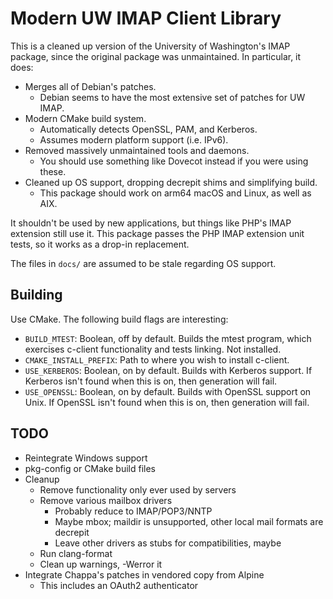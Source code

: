 # Modern UW IMAP Client Library

This is a cleaned up version of the University of Washington's IMAP package,
since the original package was unmaintained.
In particular, it does:

* Merges all of Debian's patches.
  * Debian seems to have the most extensive set of patches for UW IMAP.
* Modern CMake build system.
  * Automatically detects OpenSSL, PAM, and Kerberos.
  * Assumes modern platform support (i.e. IPv6).
* Removed massively unmaintained tools and daemons.
  * You should use something like Dovecot instead if you were using these.
* Cleaned up OS support, dropping decrepit shims and simplifying build.
  * This package should work on arm64 macOS and Linux, as well as AIX.

It shouldn't be used by new applications, but things like PHP's IMAP extension
still use it.
This package passes the PHP IMAP extension unit tests, so it works as a drop-in
replacement.

The files in `docs/` are assumed to be stale regarding OS support.

## Building

Use CMake. The following build flags are interesting:

* `BUILD_MTEST`: Boolean, off by default. Builds the mtest program, which
  exercises c-client functionality and tests linking. Not installed.
* `CMAKE_INSTALL_PREFIX`: Path to where you wish to install c-client.
* `USE_KERBEROS`: Boolean, on by default. Builds with Kerberos support.
  If Kerberos isn't found when this is on, then generation will fail.
* `USE_OPENSSL`: Boolean, on by default. Builds with OpenSSL support on Unix.
  If OpenSSL isn't found when this is on, then generation will fail.

## TODO

* Reintegrate Windows support
* pkg-config or CMake build files
* Cleanup
  * Remove functionality only ever used by servers
  * Remove various mailbox drivers
    * Probably reduce to IMAP/POP3/NNTP
    * Maybe mbox; maildir is unsupported, other local mail formats are decrepit
    * Leave other drivers as stubs for compatibilities, maybe
  * Run clang-format
  * Clean up warnings, -Werror it
* Integrate Chappa's patches in vendored copy from Alpine
  * This includes an OAuth2 authenticator
